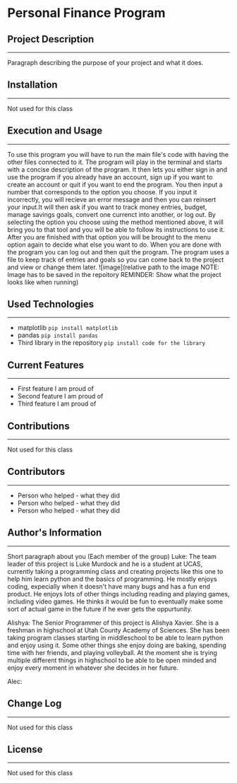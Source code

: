 # Personal Finance Program

## Project Description
---
Paragraph describing the purpose of your project and what it does.  

## Installation
---
Not used for this class  

## Execution and Usage
---
To use this program you will have to run the main file's code with having the other files connected to it. The program will play in the terminal and starts with a concise description of the program. It then lets you either sign in and use the program if you already have an account, sign up if you want to create an account or quit if you want to end the program. You then input a number that corresponds to the option you choose. If you input it incorrectly, you will recieve an error message and then you can reinsert your input.It will then ask if you want to track money entries, budget, manage savings goals, convert one currenct into another, or log out. By selecting the option you choose using the method mentioned above, it will bring you to that tool and you will be able to follow its instructions to use it. After you are finished with that option you will be brought to the menu option again to decide what else you want to do. When you are done with the program you can log out and then quit the program. The program uses a file to keep track of entries and goals so you can come back to the project and view or change them later.
![image](relative path to the image NOTE: Image has to be saved in the repoitory REMINDER: Show what the project looks like when running)  

## Used Technologies
---
+ matplotlib
`pip install matplotlib`
+ pandas
`pip install pandas`
+ Third library in the repository
`pip install code for the library`  

## Current Features
---
+ First feature I am proud of
+ Second feature I am proud of
+ Third feature I am proud of  

## Contributions
---
Not used for this class  

## Contributors
---
+ Person who helped - what they did
+ Person who helped - what they did
+ Person who helped - what they did  

## Author's Information
---
Short paragraph about you (Each member of the group)
Luke: The team leader of this project is Luke Murdock and he is a student at UCAS, currently taking a programming class and creating projects like this one to help him learn python and the basics of programming. He mostly enjoys coding, expecially when it doesn't have many bugs and has a fun end product. He enjoys lots of other things including reading and playing games, including video games. He thinks it would be fun to eventually make some sort of actual game in the future if he ever gets the oppurtunity.

Alishya: The Senior Programmer of this project is Alishya Xavier. She is a freshman in highschool at Utah County Academy of Sciences. She has been taking program classes starting in middleschool to be able to learn python and enjoy using it. Some other things she enjoy doing are baking, spending time with her friends, and playing volleyball. At the moment she is trying multiple different things in highschool to be able to be open minded and enjoy every moment in whatever she decides in her future.

Alec:  

## Change Log
---
Not used for this class  

## License
---
Not used for this class  

